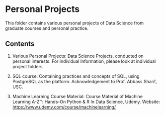 # Personal Projects 
This folder contains various personal projects of Data Science from graduate courses and personal practice.

## Contents

1. Various Personal Projects: 
Data Science Projects, conducted on personal interests. 
For individual Information, please look at individual project folders.

2. SQL course: 
Containing practices and concepts of SQL, using PostgreSQL as the platform.
Acknowledgement to Prof. Abbass Sharif, USC.

3. Machine Learning Course Material: 
Course Material of Machine Learning A-Z™: Hands-On Python & R In Data Science, Udemy.
Website: https://www.udemy.com/course/machinelearning/
